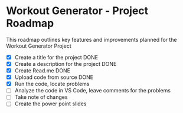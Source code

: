 # Workout Generator - Project Roadmap
This roadmap outlines key features and improvements planned for the Workout Generator Project
- [x] Create a title for the project DONE
- [x] Create a description for the project DONE
- [x] Create Read.me DONE
- [x] Upload code from source DONE 
- [x] Run the code, locate problems
- [ ] Analyze the code in VS Code, leave comments for the problems
- [ ] Take note of changes
- [ ] Create the power point slides
